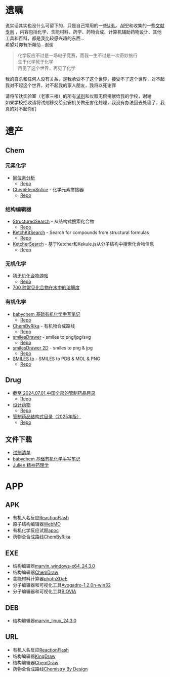# 遗嘱

说实话其实也没什么可留下的，只是自己常用的一些[URL](favorite/index.md)、[APP](#app)和收集的一些[文献专利](docs) ，内容包括化学、含能材料、药学、药物合成、计算机辅助药物设计、其他工具和百科，都是我比较感兴趣的东西…  
希望对你有所帮助…谢谢

> 化学反应不过是一场电子竞赛，而我一生不过是一次奇妙旅行  
  生于化学死于化学  
  再见了这个世界，再见了化学

我的自杀和任何人没有关系，是我承受不了这个世界，接受不了这个世界，对不起  
我对不起这个世界，对不起我的家人朋友，我将以死谢罪  

请将苄钛实验室（老家三楼）的所有[试剂](https://github.com/Benzyl-titanium/Benzyl-titanium-will/releases/download/app/BianTai_LAB.xlsx)和仪器无偿捐献给我的学校，谢谢  
如果学校拒收请将试剂移交给公安机关做无害化处理，我没有办法回去处理了，我真的对不起你们

# 遗产

## Chem

<!-- - [化学合成实验手册](https://benzyl-titanium.pages.dev/posts/chem/chemhandbook/) -->

### 元素化学

- [同位素分析](https://zeeman.pages.dev)
  - [Repo](https://github.com/biantailab/zeeman)
- [ChemElemSplice](https://benzyl-titanium.pages.dev/posts/chem/chemelemsplice/) - 化学元素拼接器
  - [Repo](https://github.com/Benzyl-titanium/ChemElemSplice)

### 结构编辑器

- [StructuredSearch](https://benzyl-titanium.pages.dev/posts/chem/structuredsearch/) - 从结构式搜索化合物
  - [Repo](https://github.com/biantailab/StructuredSearch)
- [KetchKitSearch](https://benzyl-titanium.pages.dev/posts/chem/ketchkitsearch/) - Search for compounds from structural formulas
  - [Repo](https://github.com/biantailab/KetchKitSearch)
- [KetcherSearch](https://benzyl-titanium.pages.dev/posts/chem/ketchersearch/) - 基于Ketcher和Kekule.js从分子结构中搜索化合物信息
  - [Repo](https://github.com/biantailab/KetcherSearch)

### 无机化学

- [猜无机化合物游戏](https://benzyl-titanium.pages.dev/posts/chem/chemgame/)
  - [Repo](https://github.com/Benzyl-titanium/ChemGame)
- [700 种常见化合物在水中的溶解度](https://benzyl-titanium.pages.dev/posts/chem/solubility/)

### 有机化学

- [babychem 基础有机化学手写笔记](https://benzyl-titanium.pages.dev/posts/chem/babychem/)
  - [Repo](https://github.com/Benzyl-titanium/BabyChem)
- [ChemByRika](https://benzyl-titanium.pages.dev/posts/chem/chembyrika/) - 有机物合成路线
  - [Repo](https://github.com/biantailab/ChemByRika)
- [smilesDrawer](https://benzyl-titanium.pages.dev/posts/chem/smilesdrawer/) - smiles to png/jpg/svg
  - [Repo](https://github.com/biantailab/smilesDrawer)
- [smilesDrawer 2D](https://benzyl-titanium.pages.dev/posts/chem/smilesdrawer_2d/) -  smiles to png & jpg
  - [Repo](https://github.com/biantailab/smilesDrawer-2D)
- [SMILES to](https://benzyl-titanium.pages.dev/posts/chem/smiles_to/) -  SMILES to PDB & MOL & PNG
  - [Repo](https://github.com/biantailab/SMILES-to)

## Drug

- [截至 2024.07.01,中国全部的管制药品目录](https://benzyl-titanium.pages.dev/posts/drug/structural-formula/)
  - [Repo](https://github.com/Benzyl-titanium/Structural-formula)
- [设计药物](https://benzyl-titanium.pages.dev/posts/drug/designdrugs/)
  - [Repo](https://github.com/Benzyl-titanium/designdrugs)
- [管制药品结构式目录（2025年版）](https://benzyl-titanium.pages.dev/posts/drug/structured-catalogue/)
  - [Repo](https://github.com/Benzyl-titanium/Structural-formula)

## 文件下载

- [试剂清单](https://github.com/Benzyl-titanium/Benzyl-titanium-will/releases/download/app/BianTai_LAB.xlsx)
- [babychem 基础有机化学手写笔记](https://github.com/Benzyl-titanium/BabyChem/releases/download/organic-chemistry/BabyChem.pdf)
- [Julien 精神药理学](https://github.com/Benzyl-titanium/Julien-Primer-of-Drug-Action/releases/download/14/Julien-Primer-of-Drug-Action.pdf)

# APP

## APK

- 有机人名反应[ReactionFlash](https://github.com/Benzyl-titanium/Benzyl-titanium-will/releases/download/app/ReactionFlash.apk)
- 原子结构编辑器[WebMO](https://github.com/Benzyl-titanium/Benzyl-titanium-will/releases/download/app/WebMO.apk)
- 有机化学反应试题[apoc](https://github.com/Benzyl-titanium/Benzyl-titanium-will/releases/download/app/apoc.apk)
- 药物全合成路线[ChemByRika](https://github.com/Benzyl-titanium/Benzyl-titanium-will/releases/download/app/ChemByRika_0.4.0.apk)

## EXE

- 结构编辑器[marvin_windows-x64_24.3.0](https://github.com/Benzyl-titanium/Benzyl-titanium-will/releases/download/app/Marvin.zip)
- 结构编辑器[ChemDraw](https://github.com/Benzyl-titanium/Benzyl-titanium-will/releases/download/app/ChemDraw.zip)
- 含能材料计算器[phptnXDeE](https://github.com/Benzyl-titanium/Benzyl-titanium-will/releases/download/app/phptnXDeE.exe)
- 分子编辑器和可视化工具[Avogadro-1.2.0n-win32](https://github.com/Benzyl-titanium/Benzyl-titanium-will/releases/download/app/Avogadro-1.2.0n-win32.exe)
- 分子编辑器和可视化工具[BIOVIA](https://github.com/Benzyl-titanium/Benzyl-titanium-will/releases/download/app/BIOVIA.zip)

## DEB

- 结构编辑器[marvin_linux_24.3.0](https://github.com/Benzyl-titanium/Benzyl-titanium-will/releases/download/app/marvin_linux_24.3.0.deb)

## URL

- 有机人名反应[ReactionFlash](https://www.elsevier.com/products/reaxys/higher-education/teaching-chemistry/reaction-flash)
- 结构编辑器[KingDraw](https://kingdraw.com/index?name=download)
- 结构编辑器[ChemDraw](https://revvitysignals.com/products/research/chemdraw)
- 药物全合成路线[Chemistry By Design](https://chemistrybydesign.oia.arizona.edu/)
